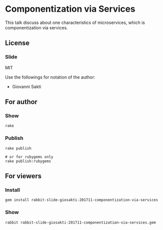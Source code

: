 # Componentization via Services
This talk discuss about one characteristics of microservices, which is componentization via services.

## License

### Slide

MIT

Use the followings for notation of the author:

  * Giovanni Sakti

## For author

### Show

    rake

### Publish

    rake publish

    # or for rubygems only
    rake publish:rubygems

## For viewers

### Install

    gem install rabbit-slide-giosakti-201711-componentization-via-services

### Show

    rabbit rabbit-slide-giosakti-201711-componentization-via-services.gem
